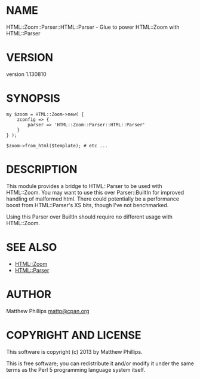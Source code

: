# NAME

HTML::Zoom::Parser::HTML::Parser - Glue to power HTML::Zoom with HTML::Parser

# VERSION

version 1.130810

# SYNOPSIS

    my $zoom = HTML::Zoom->new( {
        zconfig => {
            parser => 'HTML::Zoom::Parser::HTML::Parser'
        }
    } );

    $zoom->from_html($template); # etc ...

# DESCRIPTION

This module provides a bridge to HTML::Parser to be used with HTML::Zoom. You may want to use this over Parser::BuiltIn for improved handling of malformed html. There could potentially be a performance boost from HTML::Parser's XS bits, though I've not benchmarked.

Using this Parser over BuiltIn should require no different usage with HTML::Zoom.

# SEE ALSO

- [HTML::Zoom](http://search.cpan.org/perldoc?HTML::Zoom)
- [HTML::Parser](http://search.cpan.org/perldoc?HTML::Parser)

# AUTHOR

Matthew Phillips <mattp@cpan.org>

# COPYRIGHT AND LICENSE

This software is copyright (c) 2013 by Matthew Phillips.

This is free software; you can redistribute it and/or modify it under
the same terms as the Perl 5 programming language system itself.
